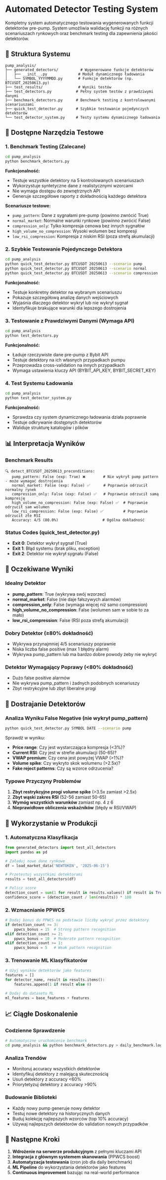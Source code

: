 # Automated Detector Testing System

Kompletny system automatycznego testowania wygenerowanych funkcji detektorów pre-pump. System umożliwia walidację funkcji na różnych scenariuszach rynkowych oraz benchmark testing dla zapewnienia jakości detektorów.

## 📁 Struktura Systemu

```
pump_analysis/
├── generated_detectors/          # Wygenerowane funkcje detektorów
│   ├── __init__.py              # Moduł dynamicznego ładowania
│   └── SYMBOL_YYYYMMDD.py       # Funkcje detektorów (np. BTCUSDT_20250613.py)
├── test_results/                # Wyniki testów
├── test_detectors.py           # Pełny system testów z prawdziwymi danymi
├── benchmark_detectors.py      # Benchmark testing z kontrolowanymi scenariuszami  
├── quick_test_detector.py      # Szybkie testowanie pojedynczych detektorów
└── test_detector_system.py     # Testy systemu dynamicznego ładowania
```

## 🔧 Dostępne Narzędzia Testowe

### 1. Benchmark Testing (Zalecane)
```bash
cd pump_analysis
python benchmark_detectors.py
```

**Funkcjonalność:**
- Testuje wszystkie detektory na 5 kontrolowanych scenariuszach
- Wykorzystuje syntetyczne dane z realistycznymi wzorcami
- Nie wymaga dostępu do zewnętrznych API
- Generuje szczegółowe raporty z dokładnością każdego detektora

**Scenariusze testowe:**
- `pump_pattern`: Dane z sygnałami pre-pump (powinno zwrócić True)
- `normal_market`: Normalne warunki rynkowe (powinno zwrócić False)  
- `compression_only`: Tylko kompresja cenowa bez innych sygnałów
- `high_volume_no_compression`: Wysoki wolumen bez kompresji
- `low_rsi_compression`: Kompresja z niskim RSI (poza strefą akumulacji)

### 2. Szybkie Testowanie Pojedynczego Detektora
```bash
cd pump_analysis
python quick_test_detector.py BTCUSDT 20250613 --scenario pump
python quick_test_detector.py BTCUSDT 20250613 --scenario normal
python quick_test_detector.py BTCUSDT 20250613 --scenario compression
```

**Funkcjonalność:**
- Testuje konkretny detektor na wybranym scenariuszu
- Pokazuje szczegółową analizę danych wejściowych
- Wyjaśnia dlaczego detektor wykrył lub nie wykrył sygnał
- Identyfikuje brakujące warunki dla lepszego dostrojenia

### 3. Testowanie z Prawdziwymi Danymi (Wymaga API)
```bash
cd pump_analysis  
python test_detectors.py
```

**Funkcjonalność:**
- Ładuje rzeczywiste dane pre-pump z Bybit API
- Testuje detektory na ich własnych przypadkach pumpu
- Przeprowadza cross-validation na innych przypadkach
- Wymaga ustawienia kluczy API (BYBIT_API_KEY, BYBIT_SECRET_KEY)

### 4. Test Systemu Ładowania
```bash
cd pump_analysis
python test_detector_system.py
```

**Funkcjonalność:**
- Sprawdza czy system dynamicznego ładowania działa poprawnie
- Testuje odkrywanie dostępnych detektorów
- Waliduje strukturę katalogów i plików

## 📊 Interpretacja Wyników

### Benchmark Results
```
🔍 detect_BTCUSDT_20250613_preconditions:
   pump_pattern: False (exp: True) ❌        # Nie wykrył pump pattern - może wymagać dostrojenia
   normal_market: False (exp: False) ✅      # Poprawnie odrzucił normalny rynek
   compression_only: False (exp: False) ✅   # Poprawnie odrzucił samą kompresję
   high_volume_no_compression: False (exp: False) ✅  # Poprawnie odrzucił sam wolumen
   low_rsi_compression: False (exp: False) ✅         # Poprawnie odrzucił złe RSI
   Accuracy: 4/5 (80.0%)                    # Ogólna dokładność
```

### Status Codes (quick_test_detector.py)
- **Exit 0**: Detektor wykrył sygnał (True)
- **Exit 1**: Błąd systemu (brak pliku, exception)
- **Exit 2**: Detektor nie wykrył sygnału (False)

## 🎯 Oczekiwane Wyniki

### Idealny Detektor
- **pump_pattern**: True (wykrywa swój wzorzec)
- **normal_market**: False (nie daje fałszywych alarmów)
- **compression_only**: False (wymaga więcej niż samo compression)
- **high_volume_no_compression**: False (wolumen sam w sobie to za mało)
- **low_rsi_compression**: False (RSI poza strefą akumulacji)

### Dobry Detektor (≥80% dokładność)
- Wykrywa przynajmniej 4/5 scenariuszy poprawnie
- Niska liczba false positive (max 1 błędny alarm)
- Wykrywa pump_pattern lub ma bardzo dobre powody żeby nie wykryć

### Detektor Wymagający Poprawy (<80% dokładność)
- Dużo false positive alarmów
- Nie wykrywa pump_pattern i żadnych podobnych scenariuszy
- Zbyt restrykcyjne lub zbyt liberalne progi

## 🔧 Dostrajanie Detektorów

### Analiza Wyniku False Negative (nie wykrył pump_pattern)
```bash
python quick_test_detector.py SYMBOL DATE --scenario pump
```

Sprawdź w wyniku:
- **Price range**: Czy jest wystarczająca kompresja (<3%)?
- **Current RSI**: Czy jest w strefie akumulacji (50-65)?
- **VWAP premium**: Czy cena jest powyżej VWAP (>1%)?
- **Volume spike**: Czy wykryto skok wolumenu (>2.5x)?
- **Fake reject patterns**: Czy są wzorce odrzucenia?

### Typowe Przyczyny Problemów

1. **Zbyt restrykcyjne progi volume spike** (>3.5x zamiast >2.5x)
2. **Zbyt wąski zakres RSI** (52-56 zamiast 50-65)
3. **Wymóg wszystkich warunków** zamiast np. 4 z 6
4. **Nieprawidłowe obliczenia wskaźników** (błędy w RSI/VWAP)

## 🚀 Wykorzystanie w Produkcji

### 1. Automatyczna Klasyfikacja
```python
from generated_detectors import test_all_detectors
import pandas as pd

# Załaduj nowe dane rynkowe
df = load_market_data('NEWTOKEN', '2025-06-15')

# Przetestuj wszystkimi detektorami
results = test_all_detectors(df)

# Policz score
detection_count = sum(1 for result in results.values() if result is True)
confidence_score = (detection_count / len(results)) * 100
```

### 2. Wzmacnianie PPWCS
```python
# Dodaj bonus do PPWCS na podstawie liczby wykryć przez detektory
if detection_count >= 3:
    ppwcs_bonus = 15  # Strong pattern recognition
elif detection_count >= 2:
    ppwcs_bonus = 10  # Moderate pattern recognition
elif detection_count >= 1:
    ppwcs_bonus = 5   # Weak pattern recognition
```

### 3. Trenowanie ML Klasyfikatorów
```python
# Użyj wyników detektorów jako features
features = []
for detector_name, result in results.items():
    features.append(1 if result else 0)

# Dodaj do datasetu ML
ml_features = base_features + features
```

## 📈 Ciągłe Doskonalenie

### Codzienne Sprawdzenie
```bash
# Automatyczne uruchomienie benchmark
cd pump_analysis && python benchmark_detectors.py > daily_benchmark.log
```

### Analiza Trendów
- Monitoruj accuracy wszystkich detektorów
- Identyfikuj detektory z malejącą skutecznością  
- Usuń detektory z accuracy <60%
- Priorytetyzuj detektory z accuracy >90%

### Budowanie Biblioteki
- Każdy nowy pump generuje nowy detektor
- Testuj nowe detektory na historycznych danych
- Buduj kolekcję najlepszych wzorców (top 10% accuracy)
- Używaj najlepszych detektorów do validation nowych przypadków

## 🎯 Następne Kroki

1. **Wdrożenie na serwerze produkcyjnym** z pełnymi kluczami API
2. **Integracja z głównym systemem skanowania** (PPWCS boost)
3. **Automatyzacja testowania** (cron job dla daily benchmark)
4. **ML Pipeline** do wykorzystania detektorów jako features
5. **Continuous improvement** bazując na real-world performance
